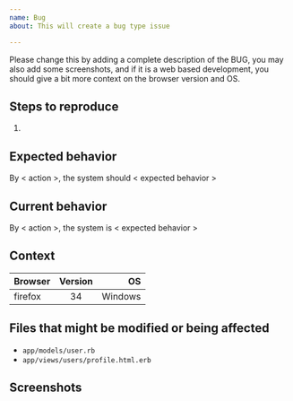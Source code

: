 ```yaml
---
name: Bug
about: This will create a bug type issue

---
```


Please change this by adding a complete description of the BUG, you may also add some screenshots, and if it is a web based development, you should give a bit more context on the browser version and OS.

## Steps to reproduce

1.

## Expected behavior
By < action >, the system should < expected behavior >

## Current behavior
By < action >, the system is < expected behavior >

## Context

| Browser | Version | OS |
|----------|:-------------:|------:|
| firefox | 34 | Windows |

## Files that might be modified or being affected

- `app/models/user.rb`
- `app/views/users/profile.html.erb`

## Screenshots